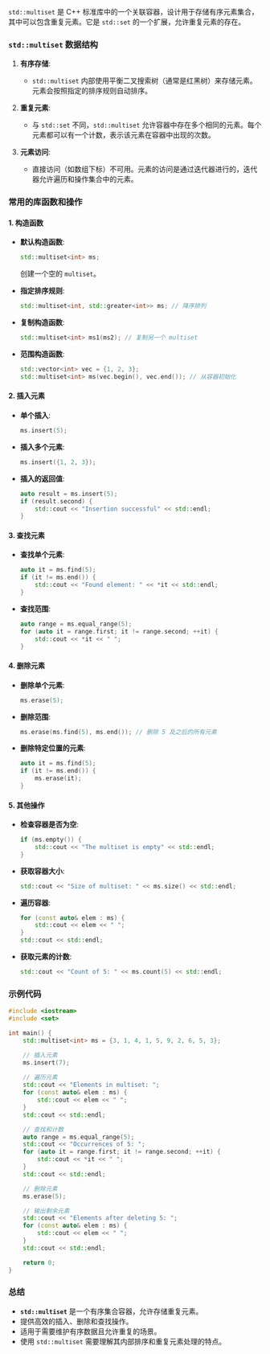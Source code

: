 `std::multiset` 是 C++ 标准库中的一个关联容器，设计用于存储有序元素集合，其中可以包含重复元素。它是 `std::set` 的一个扩展，允许重复元素的存在。

### `std::multiset` 数据结构

1. **有序存储**:
   - `std::multiset` 内部使用平衡二叉搜索树（通常是红黑树）来存储元素。元素会按照指定的排序规则自动排序。

2. **重复元素**:
   - 与 `std::set` 不同，`std::multiset` 允许容器中存在多个相同的元素。每个元素都可以有一个计数，表示该元素在容器中出现的次数。

3. **元素访问**:
   - 直接访问（如数组下标）不可用。元素的访问是通过迭代器进行的，迭代器允许遍历和操作集合中的元素。

### 常用的库函数和操作

#### 1. **构造函数**

- **默认构造函数**:
  ```cpp
  std::multiset<int> ms;
  ```
  创建一个空的 `multiset`。

- **指定排序规则**:
  ```cpp
  std::multiset<int, std::greater<int>> ms; // 降序排列
  ```

- **复制构造函数**:
  ```cpp
  std::multiset<int> ms1(ms2); // 复制另一个 multiset
  ```

- **范围构造函数**:
  ```cpp
  std::vector<int> vec = {1, 2, 3};
  std::multiset<int> ms(vec.begin(), vec.end()); // 从容器初始化
  ```

#### 2. **插入元素**

- **单个插入**:
  ```cpp
  ms.insert(5);
  ```

- **插入多个元素**:
  ```cpp
  ms.insert({1, 2, 3});
  ```

- **插入的返回值**:
  ```cpp
  auto result = ms.insert(5);
  if (result.second) {
      std::cout << "Insertion successful" << std::endl;
  }
  ```

#### 3. **查找元素**

- **查找单个元素**:
  ```cpp
  auto it = ms.find(5);
  if (it != ms.end()) {
      std::cout << "Found element: " << *it << std::endl;
  }
  ```

- **查找范围**:
  ```cpp
  auto range = ms.equal_range(5);
  for (auto it = range.first; it != range.second; ++it) {
      std::cout << *it << " ";
  }
  ```

#### 4. **删除元素**

- **删除单个元素**:
  ```cpp
  ms.erase(5);
  ```

- **删除范围**:
  ```cpp
  ms.erase(ms.find(5), ms.end()); // 删除 5 及之后的所有元素
  ```

- **删除特定位置的元素**:
  ```cpp
  auto it = ms.find(5);
  if (it != ms.end()) {
      ms.erase(it);
  }
  ```

#### 5. **其他操作**

- **检查容器是否为空**:
  ```cpp
  if (ms.empty()) {
      std::cout << "The multiset is empty" << std::endl;
  }
  ```

- **获取容器大小**:
  ```cpp
  std::cout << "Size of multiset: " << ms.size() << std::endl;
  ```

- **遍历容器**:
  ```cpp
  for (const auto& elem : ms) {
      std::cout << elem << " ";
  }
  std::cout << std::endl;
  ```

- **获取元素的计数**:
  ```cpp
  std::cout << "Count of 5: " << ms.count(5) << std::endl;
  ```

### 示例代码

```cpp
#include <iostream>
#include <set>

int main() {
    std::multiset<int> ms = {3, 1, 4, 1, 5, 9, 2, 6, 5, 3};

    // 插入元素
    ms.insert(7);
    
    // 遍历元素
    std::cout << "Elements in multiset: ";
    for (const auto& elem : ms) {
        std::cout << elem << " ";
    }
    std::cout << std::endl;

    // 查找和计数
    auto range = ms.equal_range(5);
    std::cout << "Occurrences of 5: ";
    for (auto it = range.first; it != range.second; ++it) {
        std::cout << *it << " ";
    }
    std::cout << std::endl;

    // 删除元素
    ms.erase(5);

    // 输出剩余元素
    std::cout << "Elements after deleting 5: ";
    for (const auto& elem : ms) {
        std::cout << elem << " ";
    }
    std::cout << std::endl;

    return 0;
}
```

### 总结

- **`std::multiset`** 是一个有序集合容器，允许存储重复元素。
- 提供高效的插入、删除和查找操作。
- 适用于需要维护有序数据且允许重复的场景。
- 使用 `std::multiset` 需要理解其内部排序和重复元素处理的特点。